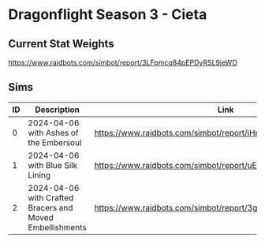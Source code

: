 # Dragonflight Season 3 - Cieta

## Current Stat Weights

https://www.raidbots.com/simbot/report/3LFpmcq84pEPDyRSL9jeWD

## Sims

| ID  | Description                                              | Link                                                          | Result                   |
| --- | -------------------------------------------------------- | ------------------------------------------------------------- | ------------------------ |
| 0   | 2024-04-06 with Ashes of the Embersoul                   | https://www.raidbots.com/simbot/report/jHng1aiZZTzdbkTuo1nEss | Keep current trinkets    |
| 1   | 2024-04-06 with Blue Silk Lining                         | https://www.raidbots.com/simbot/report/uEiywqEH87w3J14G7v5bDe | Keep Roiling Shadowflame |
| 2   | 2024-04-06 with Crafted Bracers and Moved Embellishments | https://www.raidbots.com/simbot/report/3gsHikAkV2hpTWoVEKs222 | Crit/Vers Bracers        |
